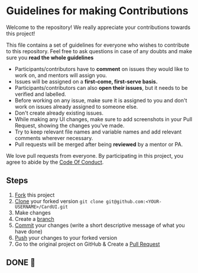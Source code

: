 # Guidelines for making Contributions

Welcome to the repository! We really appreciate your contributions towards this project!

This file contains a set of guidelines for everyone who wishes to contribute to this repository. Feel free to ask questions in case of any doubts and make sure you **read the whole
guidelines**

* Participants/contributors have to **comment** on issues they would like to work on, and mentors  will assign you.
* Issues will be assigned on a **first-come, first-serve basis.**
* Participants/contributors can also **open their issues**, but it needs to be verified and labelled.
* Before working on any issue, make sure it is assigned to you and don't work on issues already assigned to someone else.
* Don't create already existing issues.
* While making any UI changes, make sure to add screenshots in your Pull Request, showing the changes you've made.
* Try to keep relevant file names and variable names and add relevant comments wherever necessary.
* Pull requests will be merged after being **reviewed** by a mentor or PA.

We love pull requests from everyone. By participating in this project, you
agree to abide by the [Code Of Conduct](./CODE_OF_CONDUCT.md).

## Steps

1. [Fork](https://help.github.com/articles/fork-a-repo/) this project
2. [Clone](https://help.github.com/articles/fork-a-repo/#step-2-create-a-local-clone-of-your-fork) your forked version `git clone git@github.com:<YOUR-USERNAME>/CardUI.git`
3. Make changes
4. Create a [branch](https://docs.github.com/en/pull-requests/collaborating-with-pull-requests/proposing-changes-to-your-work-with-pull-requests/about-branches#working-with-branches)
5. [Commit](https://help.github.com/articles/adding-a-file-to-a-repository-using-the-command-line/) your changes (write a short descriptive message of what you have done)
6. [Push](https://help.github.com/articles/pushing-to-a-remote/) your changes to your forked version
7. Go to the original project on GitHub & Create a [Pull Request](https://help.github.com/articles/about-pull-requests/)

## DONE 🥳
